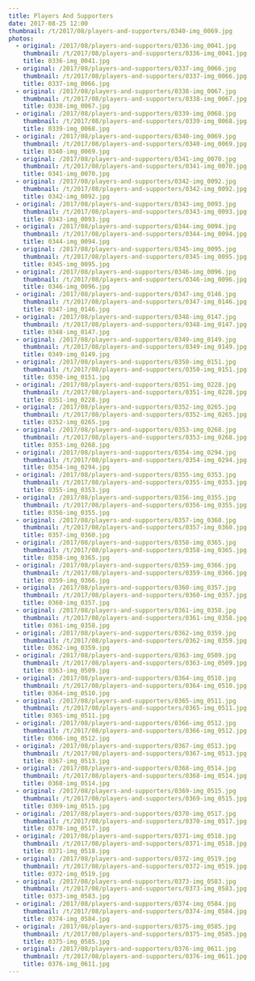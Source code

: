 ```yaml
---
title: Players And Supporters
date: 2017-08-25 12:00
thumbnail: /t/2017/08/players-and-supporters/0340-img_0069.jpg
photos:
  - original: /2017/08/players-and-supporters/0336-img_0041.jpg
    thumbnail: /t/2017/08/players-and-supporters/0336-img_0041.jpg
    title: 0336-img_0041.jpg
  - original: /2017/08/players-and-supporters/0337-img_0066.jpg
    thumbnail: /t/2017/08/players-and-supporters/0337-img_0066.jpg
    title: 0337-img_0066.jpg
  - original: /2017/08/players-and-supporters/0338-img_0067.jpg
    thumbnail: /t/2017/08/players-and-supporters/0338-img_0067.jpg
    title: 0338-img_0067.jpg
  - original: /2017/08/players-and-supporters/0339-img_0068.jpg
    thumbnail: /t/2017/08/players-and-supporters/0339-img_0068.jpg
    title: 0339-img_0068.jpg
  - original: /2017/08/players-and-supporters/0340-img_0069.jpg
    thumbnail: /t/2017/08/players-and-supporters/0340-img_0069.jpg
    title: 0340-img_0069.jpg
  - original: /2017/08/players-and-supporters/0341-img_0070.jpg
    thumbnail: /t/2017/08/players-and-supporters/0341-img_0070.jpg
    title: 0341-img_0070.jpg
  - original: /2017/08/players-and-supporters/0342-img_0092.jpg
    thumbnail: /t/2017/08/players-and-supporters/0342-img_0092.jpg
    title: 0342-img_0092.jpg
  - original: /2017/08/players-and-supporters/0343-img_0093.jpg
    thumbnail: /t/2017/08/players-and-supporters/0343-img_0093.jpg
    title: 0343-img_0093.jpg
  - original: /2017/08/players-and-supporters/0344-img_0094.jpg
    thumbnail: /t/2017/08/players-and-supporters/0344-img_0094.jpg
    title: 0344-img_0094.jpg
  - original: /2017/08/players-and-supporters/0345-img_0095.jpg
    thumbnail: /t/2017/08/players-and-supporters/0345-img_0095.jpg
    title: 0345-img_0095.jpg
  - original: /2017/08/players-and-supporters/0346-img_0096.jpg
    thumbnail: /t/2017/08/players-and-supporters/0346-img_0096.jpg
    title: 0346-img_0096.jpg
  - original: /2017/08/players-and-supporters/0347-img_0146.jpg
    thumbnail: /t/2017/08/players-and-supporters/0347-img_0146.jpg
    title: 0347-img_0146.jpg
  - original: /2017/08/players-and-supporters/0348-img_0147.jpg
    thumbnail: /t/2017/08/players-and-supporters/0348-img_0147.jpg
    title: 0348-img_0147.jpg
  - original: /2017/08/players-and-supporters/0349-img_0149.jpg
    thumbnail: /t/2017/08/players-and-supporters/0349-img_0149.jpg
    title: 0349-img_0149.jpg
  - original: /2017/08/players-and-supporters/0350-img_0151.jpg
    thumbnail: /t/2017/08/players-and-supporters/0350-img_0151.jpg
    title: 0350-img_0151.jpg
  - original: /2017/08/players-and-supporters/0351-img_0228.jpg
    thumbnail: /t/2017/08/players-and-supporters/0351-img_0228.jpg
    title: 0351-img_0228.jpg
  - original: /2017/08/players-and-supporters/0352-img_0265.jpg
    thumbnail: /t/2017/08/players-and-supporters/0352-img_0265.jpg
    title: 0352-img_0265.jpg
  - original: /2017/08/players-and-supporters/0353-img_0268.jpg
    thumbnail: /t/2017/08/players-and-supporters/0353-img_0268.jpg
    title: 0353-img_0268.jpg
  - original: /2017/08/players-and-supporters/0354-img_0294.jpg
    thumbnail: /t/2017/08/players-and-supporters/0354-img_0294.jpg
    title: 0354-img_0294.jpg
  - original: /2017/08/players-and-supporters/0355-img_0353.jpg
    thumbnail: /t/2017/08/players-and-supporters/0355-img_0353.jpg
    title: 0355-img_0353.jpg
  - original: /2017/08/players-and-supporters/0356-img_0355.jpg
    thumbnail: /t/2017/08/players-and-supporters/0356-img_0355.jpg
    title: 0356-img_0355.jpg
  - original: /2017/08/players-and-supporters/0357-img_0360.jpg
    thumbnail: /t/2017/08/players-and-supporters/0357-img_0360.jpg
    title: 0357-img_0360.jpg
  - original: /2017/08/players-and-supporters/0358-img_0365.jpg
    thumbnail: /t/2017/08/players-and-supporters/0358-img_0365.jpg
    title: 0358-img_0365.jpg
  - original: /2017/08/players-and-supporters/0359-img_0366.jpg
    thumbnail: /t/2017/08/players-and-supporters/0359-img_0366.jpg
    title: 0359-img_0366.jpg
  - original: /2017/08/players-and-supporters/0360-img_0357.jpg
    thumbnail: /t/2017/08/players-and-supporters/0360-img_0357.jpg
    title: 0360-img_0357.jpg
  - original: /2017/08/players-and-supporters/0361-img_0358.jpg
    thumbnail: /t/2017/08/players-and-supporters/0361-img_0358.jpg
    title: 0361-img_0358.jpg
  - original: /2017/08/players-and-supporters/0362-img_0359.jpg
    thumbnail: /t/2017/08/players-and-supporters/0362-img_0359.jpg
    title: 0362-img_0359.jpg
  - original: /2017/08/players-and-supporters/0363-img_0509.jpg
    thumbnail: /t/2017/08/players-and-supporters/0363-img_0509.jpg
    title: 0363-img_0509.jpg
  - original: /2017/08/players-and-supporters/0364-img_0510.jpg
    thumbnail: /t/2017/08/players-and-supporters/0364-img_0510.jpg
    title: 0364-img_0510.jpg
  - original: /2017/08/players-and-supporters/0365-img_0511.jpg
    thumbnail: /t/2017/08/players-and-supporters/0365-img_0511.jpg
    title: 0365-img_0511.jpg
  - original: /2017/08/players-and-supporters/0366-img_0512.jpg
    thumbnail: /t/2017/08/players-and-supporters/0366-img_0512.jpg
    title: 0366-img_0512.jpg
  - original: /2017/08/players-and-supporters/0367-img_0513.jpg
    thumbnail: /t/2017/08/players-and-supporters/0367-img_0513.jpg
    title: 0367-img_0513.jpg
  - original: /2017/08/players-and-supporters/0368-img_0514.jpg
    thumbnail: /t/2017/08/players-and-supporters/0368-img_0514.jpg
    title: 0368-img_0514.jpg
  - original: /2017/08/players-and-supporters/0369-img_0515.jpg
    thumbnail: /t/2017/08/players-and-supporters/0369-img_0515.jpg
    title: 0369-img_0515.jpg
  - original: /2017/08/players-and-supporters/0370-img_0517.jpg
    thumbnail: /t/2017/08/players-and-supporters/0370-img_0517.jpg
    title: 0370-img_0517.jpg
  - original: /2017/08/players-and-supporters/0371-img_0518.jpg
    thumbnail: /t/2017/08/players-and-supporters/0371-img_0518.jpg
    title: 0371-img_0518.jpg
  - original: /2017/08/players-and-supporters/0372-img_0519.jpg
    thumbnail: /t/2017/08/players-and-supporters/0372-img_0519.jpg
    title: 0372-img_0519.jpg
  - original: /2017/08/players-and-supporters/0373-img_0583.jpg
    thumbnail: /t/2017/08/players-and-supporters/0373-img_0583.jpg
    title: 0373-img_0583.jpg
  - original: /2017/08/players-and-supporters/0374-img_0584.jpg
    thumbnail: /t/2017/08/players-and-supporters/0374-img_0584.jpg
    title: 0374-img_0584.jpg
  - original: /2017/08/players-and-supporters/0375-img_0585.jpg
    thumbnail: /t/2017/08/players-and-supporters/0375-img_0585.jpg
    title: 0375-img_0585.jpg
  - original: /2017/08/players-and-supporters/0376-img_0611.jpg
    thumbnail: /t/2017/08/players-and-supporters/0376-img_0611.jpg
    title: 0376-img_0611.jpg
---
```

